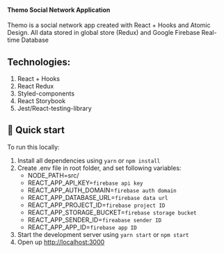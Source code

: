 #### Themo Social Network Application

Themo is a social network app created with React + Hooks and Atomic Design. 
All data stored in global store (Redux) and Google Firebase Real-time Database

## Technologies:
1. React + Hooks
2. React Redux
3. Styled-components
4. React Storybook
5. Jest/React-testing-library

## 🚀 Quick start

To run this locally:

1. Install all dependencies using `yarn` or `npm install`
2. Create .env file in root folder, and set following variables:
    * NODE_PATH=src/
    * REACT_APP_API_KEY=``firebase api key``
    * REACT_APP_AUTH_DOMAIN=``firebase auth domain``
    * REACT_APP_DATABASE_URL=``firebase data url``
    * REACT_APP_PROJECT_ID=``firebase project ID``
    * REACT_APP_STORAGE_BUCKET=``firebase storage bucket``
    * REACT_APP_SENDER_ID=``fireabase sender ID``
    * REACT_APP_APP_ID=``firebase app ID``
2. Start the development server using `yarn start` or `npm start`
3. Open up [http://localhost:3000](http://localhost:3000)